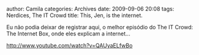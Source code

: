 author: Camila
categories: Archives
date: 2009-09-06 20:08
tags:  Nerdices, The IT Crowd
title: This, Jen, is the internet.

<p>Eu não podia deixar de registrar aqui, o melhor episódio do The IT Crowd: The Internet Box, onde eles explicam a internet...</p>
<p><a href="http://www.youtube.com/watch?v=QAUyaELfwBo" target="_blank">http://www.youtube.com/watch?v=QAUyaELfwBo</a></p>
